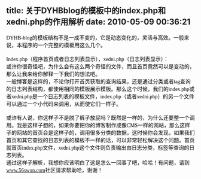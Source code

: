 title: 关于DYHBblog的模板中的index.php和xedni.php的作用解析
date: 2010-05-09 00:36:21
---

<font color="#000000"><font face="Calibri ">DYHB-blog</font><font face="宋体 ">的模板结构不是一成不变的，它是动态变化的，灵活与高效。一般来说，本程序的一个完整的模板用这么几个。</font></font><br />
<font face="Calibri "><font color="#000000"> </font></font><br />
<font color="#000000"><font face="Calibri ">Index.php</font><font face="宋体 ">（程序首页或者日志列表显示），</font><font face="Calibri ">xedni.php</font><font face="宋体 ">（日志列表显示）：</font></font><br />
<font face="宋体 "><font color="#000000">或许你很奇怪吧，为什么会有这么两个奇怪的文件，而且首页竟然可以是变动的，那么让我来给你解释一下我们的想法吧。</font></font><br />
<font color="#000000"><font face="宋体 ">一般博客是这样的，不论你打开首页获取的查询结果，还是通过分类或者</font><font face="Calibri ">tag</font><font face="宋体 ">查询的日志列表结构，都使用相同的模板展示模板。那么这个时候，我们的</font><font face="Calibri ">index.php</font><font face="宋体 ">或者</font><font face="Calibri ">xedni.php</font><font face="宋体 ">是一个日志列表的模板文件，</font><font face="Calibri ">index.php</font><font face="宋体 ">（或者</font><font face="Calibri ">xedni.php</font><font face="宋体 ">）的另一个文件可以通过一个小代码来调用，从而使它们一样子。</font></font><br />
<font color="#000000"><font face="Calibri "></font></font><br />
<font color="#000000"><font face="宋体 ">或许有人说，你这样子不是脱了裤子放屁吗？既然是一样的，为什么还要整一个调用。我是这样子想的，如果你要把你的博客制作成像</font><font face="Calibri ">CMS</font><font face="宋体 ">一样的网站，那么这样子的网站的首页会是这样子的，调用很多分类的数据，这时候你会发现，如果我们首页和其它查找的日志列表的模板不一样的话，可以非常轻松解决这个问题。首页就首页</font><font face="Calibri ">index.php</font><font face="宋体 ">文件，</font><font face="Calibri ">xedni.php</font><font face="宋体 ">这个文件则负责输出由日志分类，标签等查询的日志列表。</font></font><br />
<font face="宋体 "><font color="#000000">通过这样子解析，我想你应该明白了这是怎么一回事了吧，哈哈！有问题，请到</font></font><a href="http://www.56swun.com/" target=_blank><font face="Calibri "><font color="#800080">www.56swun.com</font></font></a><font face="宋体 "><font color="#000000">社区请求帮助哈，谢谢！</font></font>